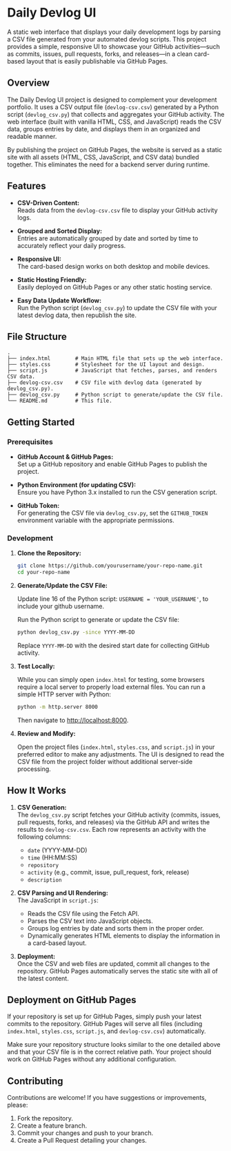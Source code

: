 # Daily Devlog UI

A static web interface that displays your daily development logs by parsing a CSV file generated from your automated devlog scripts. This project provides a simple, responsive UI to showcase your GitHub activities—such as commits, issues, pull requests, forks, and releases—in a clean card-based layout that is easily publishable via GitHub Pages.

## Overview

The Daily Devlog UI project is designed to complement your development portfolio. It uses a CSV output file (`devlog-csv.csv`) generated by a Python script (`devlog_csv.py`) that collects and aggregates your GitHub activity. The web interface (built with vanilla HTML, CSS, and JavaScript) reads the CSV data, groups entries by date, and displays them in an organized and readable manner.

By publishing the project on GitHub Pages, the website is served as a static site with all assets (HTML, CSS, JavaScript, and CSV data) bundled together. This eliminates the need for a backend server during runtime.

## Features

- **CSV-Driven Content:**  
  Reads data from the `devlog-csv.csv` file to display your GitHub activity logs.

- **Grouped and Sorted Display:**  
  Entries are automatically grouped by date and sorted by time to accurately reflect your daily progress.

- **Responsive UI:**  
  The card-based design works on both desktop and mobile devices.

- **Static Hosting Friendly:**  
  Easily deployed on GitHub Pages or any other static hosting service.

- **Easy Data Update Workflow:**  
  Run the Python script (`devlog_csv.py`) to update the CSV file with your latest devlog data, then republish the site.

## File Structure

```
.
├── index.html        # Main HTML file that sets up the web interface.
├── styles.css        # Stylesheet for the UI layout and design.
├── script.js         # JavaScript that fetches, parses, and renders CSV data.
├── devlog-csv.csv    # CSV file with devlog data (generated by devlog_csv.py).
├── devlog_csv.py     # Python script to generate/update the CSV file.
└── README.md         # This file.
```

## Getting Started

### Prerequisites

- **GitHub Account & GitHub Pages:**  
  Set up a GitHub repository and enable GitHub Pages to publish the project.

- **Python Environment (for updating CSV):**  
  Ensure you have Python 3.x installed to run the CSV generation script.
  
- **GitHub Token:**  
  For generating the CSV file via `devlog_csv.py`, set the `GITHUB_TOKEN` environment variable with the appropriate permissions.

### Development

1. **Clone the Repository:**

   ```bash
   git clone https://github.com/yourusername/your-repo-name.git
   cd your-repo-name
   ```

2. **Generate/Update the CSV File:**

   Update line 16 of the Python script: `USERNAME = 'YOUR_USERNAME'`, to include your github username.
   
   Run the Python script to generate or update the CSV file:

   ```bash
   python devlog_csv.py -since YYYY-MM-DD
   ```

   Replace `YYYY-MM-DD` with the desired start date for collecting GitHub activity.

3. **Test Locally:**

   While you can simply open `index.html` for testing, some browsers require a local server to properly load external files. You can run a simple HTTP server with Python:

   ```bash
   python -m http.server 8000
   ```

   Then navigate to [http://localhost:8000](http://localhost:8000).

4. **Review and Modify:**

   Open the project files (`index.html`, `styles.css`, and `script.js`) in your preferred editor to make any adjustments. The UI is designed to read the CSV file from the project folder without additional server-side processing.

## How It Works

1. **CSV Generation:**  
   The `devlog_csv.py` script fetches your GitHub activity (commits, issues, pull requests, forks, and releases) via the GitHub API and writes the results to `devlog-csv.csv`. Each row represents an activity with the following columns:
   
   - `date` (YYYY-MM-DD)
   - `time` (HH:MM:SS)
   - `repository`
   - `activity` (e.g., commit, issue, pull_request, fork, release)
   - `description`

2. **CSV Parsing and UI Rendering:**  
   The JavaScript in `script.js`:
   
   - Reads the CSV file using the Fetch API.
   - Parses the CSV text into JavaScript objects.
   - Groups log entries by date and sorts them in the proper order.
   - Dynamically generates HTML elements to display the information in a card-based layout.

3. **Deployment:**  
   Once the CSV and web files are updated, commit all changes to the repository. GitHub Pages automatically serves the static site with all of the latest content.

## Deployment on GitHub Pages

If your repository is set up for GitHub Pages, simply push your latest commits to the repository. GitHub Pages will serve all files (including `index.html`, `styles.css`, `script.js`, and `devlog-csv.csv`) automatically.

Make sure your repository structure looks similar to the one detailed above and that your CSV file is in the correct relative path. Your project should work on GitHub Pages without any additional configuration.

## Contributing

Contributions are welcome! If you have suggestions or improvements, please:

1. Fork the repository.
2. Create a feature branch.
3. Commit your changes and push to your branch.
4. Create a Pull Request detailing your changes.